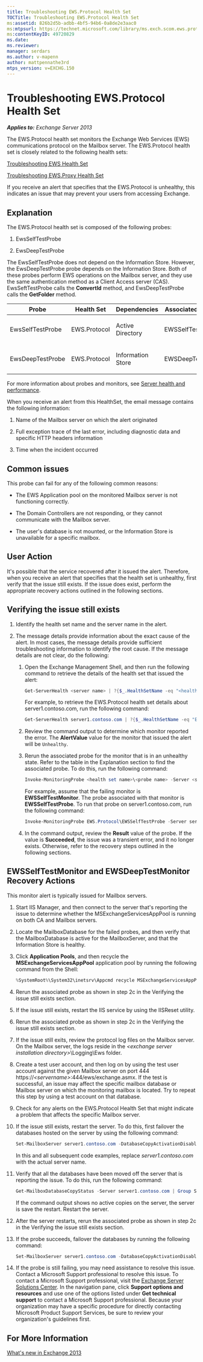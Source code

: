 ```yaml
---
title: Troubleshooting EWS.Protocol Health Set
TOCTitle: Troubleshooting EWS.Protocol Health Set
ms:assetid: 826b2d5b-adbb-4bf5-94b6-0a8de2e3aac0
ms:mtpsurl: https://technet.microsoft.com/library/ms.exch.scom.ews.protocol(v=EXCHG.150)
ms:contentKeyID: 49720829
ms.date:
ms.reviewer:
manager: serdars
ms.author: v-mapenn
author: mattpennathe3rd
mtps_version: v=EXCHG.150
---
```


# Troubleshooting EWS.Protocol Health Set

_**Applies to:** Exchange Server 2013_

The EWS.Protocol health set monitors the Exchange Web Services (EWS) communications protocol on the Mailbox server. The EWS.Protocol health set is closely related to the following health sets:

[Troubleshooting EWS Health Set](troubleshooting-ews-health-set.md)

[Troubleshooting EWS.Proxy Health Set](troubleshooting-ews-proxy-health-set.md)

If you receive an alert that specifies that the EWS.Protocol is unhealthy, this indicates an issue that may prevent your users from accessing Exchange.

## Explanation

The EWS.Protocol health set is composed of the following probes:

1. EwsSelfTestProbe

2. EwsDeepTestProbe

The EwsSelfTestProbe does not depend on the Information Store. However, the EwsDeepTestProbe probe depends on the Information Store. Both of these probes perform EWS operations on the Mailbox server, and they use the same authentication method as a Client Access server (CAS). EwsSeftTestProbe calls the **ConvertId** method, and EwsDeepTestProbe calls the **GetFolder** method.

<table>
<colgroup>
<col style="width: 25%" />
<col style="width: 25%" />
<col style="width: 25%" />
<col style="width: 25%" />
</colgroup>
<thead>
<tr class="header">
<th>Probe</th>
<th>Health Set</th>
<th>Dependencies</th>
<th>Associated Monitors</th>
</tr>
</thead>
<tbody>
<tr class="odd">
<td><p>EwsSelfTestProbe</p></td>
<td><p>EWS.Protocol</p></td>
<td><p>Active Directory</p></td>
<td><p>EWSSelfTestMonitor</p></td>
</tr>
<tr class="even">
<td><p>EwsDeepTestProbe</p></td>
<td><p>EWS.Protocol</p></td>
<td><p>Information Store</p></td>
<td><p>EWSDeepTestMonitor</p></td>
</tr>
</tbody>
</table>

For more information about probes and monitors, see [Server health and performance](https://technet.microsoft.com/library/jj150551\(v=exchg.150\)).

When you receive an alert from this HealthSet, the email message contains the following information:

1. Name of the Mailbox server on which the alert originated

2. Full exception trace of the last error, including diagnostic data and specific HTTP headers information

3. Time when the incident occurred

## Common issues

This probe can fail for any of the following common reasons:

- The EWS Application pool on the monitored Mailbox server is not functioning correctly.

- The Domain Controllers are not responding, or they cannot communicate with the Mailbox server.

- The user's database is not mounted, or the Information Store is unavailable for a specific mailbox.

## User Action

It's possible that the service recovered after it issued the alert. Therefore, when you receive an alert that specifies that the health set is unhealthy, first verify that the issue still exists. If the issue does exist, perform the appropriate recovery actions outlined in the following sections.

## Verifying the issue still exists

1. Identify the health set name and the server name in the alert.

2. The message details provide information about the exact cause of the alert. In most cases, the message details provide sufficient troubleshooting information to identify the root cause. If the message details are not clear, do the following:

   1. Open the Exchange Management Shell, and then run the following command to retrieve the details of the health set that issued the alert:

      ```powershell
      Get-ServerHealth <server name> | ?{$_.HealthSetName -eq "<health set name>"}
      ```

      For example, to retrieve the EWS.Protocol health set details about server1.contoso.com, run the following command:

      ```powershell
      Get-ServerHealth server1.contoso.com | ?{$_.HealthSetName -eq "EWS.Protocol"}
      ```

   2. Review the command output to determine which monitor reported the error. The **AlertValue** value for the monitor that issued the alert will be `Unhealthy`.

   3. Rerun the associated probe for the monitor that is in an unhealthy state. Refer to the table in the Explanation section to find the associated probe. To do this, run the following command:

      ```powershell
      Invoke-MonitoringProbe <health set name>\<probe name> -Server <server name> | Format-List
      ```

      For example, assume that the failing monitor is **EWSSelfTestMonitor**. The probe associated with that monitor is **EWSSelfTestProbe**. To run that probe on server1.contoso.com, run the following command:

      ```powershell
      Invoke-MonitoringProbe EWS.Protocol\EWSSelfTestProbe -Server server1.contoso.com | Format-List
      ```

   4. In the command output, review the **Result** value of the probe. If the value is **Succeeded**, the issue was a transient error, and it no longer exists. Otherwise, refer to the recovery steps outlined in the following sections.

## EWSSelfTestMonitor and EWSDeepTestMonitor Recovery Actions

This monitor alert is typically issued for Mailbox servers.

1. Start IIS Manager, and then connect to the server that's reporting the issue to determine whether the MSExchangeServicesAppPool is running on both CA and Mailbox servers.

2. Locate the MailboxDatabase for the failed probes, and then verify that the MailboxDatabase is active for the MailboxServer, and that the Information Store is healthy.

3. Click **Application Pools**, and then recycle the **MSExchangeServicesAppPool** application pool by running the following command from the Shell:

   ```powershell
   %SystemRoot%\System32\inetsrv\Appcmd recycle MSExchangeServicesAppPool
   ```

4. Rerun the associated probe as shown in step 2c in the Verifying the issue still exists section.

5. If the issue still exists, restart the IIS service by using the IISReset utility.

6. Rerun the associated probe as shown in step 2c in the Verifying the issue still exists section.

7. If the issue still exits, review the protocol log files on the Mailbox server. On the Mailbox server, the logs reside in the *\<exchange server installation directory\>*\\Logging\\Ews folder.

8. Create a test user account, and then log on by using the test user account against the given Mailbox server on port 444 https://*\<servername\>*:444/ews/exchange.asmx. If the test is successful, an issue may affect the specific mailbox database or Mailbox server on which the monitoring mailbox is located. Try to repeat this step by using a test account on that database.

9. Check for any alerts on the EWS.Protocol Health Set that might indicate a problem that affects the specific Mailbox server.

10. If the issue still exists, restart the server. To do this, first failover the databases hosted on the server by using the following command:

    ```powershell
    Set-MailboxServer server1.contoso.com -DatabaseCopyActivationDisabledAndMoveNow $true
    ```

    In this and all subsequent code examples, replace *server1.contoso.com* with the actual server name.

11. Verify that all the databases have been moved off the server that is reporting the issue. To do this, run the following command:

    ```powershell
    Get-MailboxDatabaseCopyStatus -Server server1.contoso.com | Group Status
    ```

    If the command output shows no active copies on the server, the server is save the restart. Restart the server.

12. After the server restarts, rerun the associated probe as shown in step 2c in the Verifying the issue still exists section.

13. If the probe succeeds, failover the databases by running the following command:

    ```powershell
    Set-MailboxServer server1.contoso.com -DatabaseCopyActivationDisabledAndMoveNow $false
    ```

14. If the probe is still failing, you may need assistance to resolve this issue. Contact a Microsoft Support professional to resolve this issue. To contact a Microsoft Support professional, visit the [Exchange Server Solutions Center](https://go.microsoft.com/fwlink/p/?linkid=180809). In the navigation pane, click **Support options and resources** and use one of the options listed under **Get technical support** to contact a Microsoft Support professional. Because your organization may have a specific procedure for directly contacting Microsoft Product Support Services, be sure to review your organization's guidelines first.

## For More Information

[What's new in Exchange 2013](https://technet.microsoft.com/library/jj150540\(v=exchg.150\))
